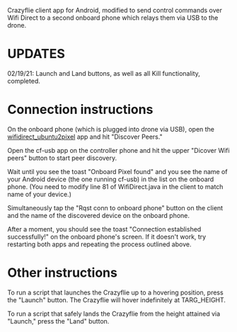 Crazyflie client app for Android, modified to send control commands over Wifi Direct to a second onboard phone which relays them via USB to the drone.

# UPDATES #
02/19/21: Launch and Land buttons, as well as all Kill functionality, completed.


# Connection instructions #
On the onboard phone (which is plugged into drone via USB), open the [wifidirect_ubuntu2pixel](https://github.com/serviceberry3/wifidirect_ubuntu2pixel) app and hit "Discover Peers."

Open the cf-usb app on the controller phone and hit the upper "Dicover Wifi peers" button to start peer discovery.

Wait until you see the toast "Onboard Pixel found" and you see the name of your Android device (the one running cf-usb) in the list on the onboard phone. (You need to modify line 81 of WifiDirect.java in the client to match name of your device.)

Simultaneously tap the "Rqst conn to onboard phone" button on the client and the name of the discovered device on the onboard phone.

After a moment, you should see the toast "Connection established successfully!" on the onboard phone's screen. If it doesn't work, try restarting both apps and repeating the process outlined above.


# Other instructions #
To run a script that launches the Crazyflie up to a hovering position, press the "Launch" button. The Crazyflie will hover indefinitely at TARG_HEIGHT.

To run a script that safely lands the Crazyflie from the height attained via "Launch," press the "Land" button.

